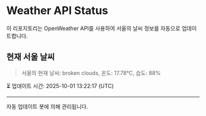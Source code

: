 
# Weather API Status

이 리포지토리는 OpenWeather API를 사용하여 서울의 날씨 정보를 자동으로 업데이트합니다.

## 현재 서울 날씨
> 서울의 현재 날씨: broken clouds, 온도: 17.78°C, 습도: 88%

⏳ 업데이트 시간: 2025-10-01 13:22:17 (UTC)

---
자동 업데이트 봇에 의해 관리됩니다.

